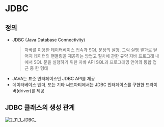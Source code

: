 # JDBC

## 정의
- JDBC (Java Database Connectivity)
  > 자바를 이용한 데이터베이스 접속과 SQL 문장의 실행, 그릭 실행 결과로 얻어지 데이터의 핸들링을 제공하는 방법고 절차에 관한 규약
  > 자바 프로그래 내에서 SQL 문을 실행하기 위한 자바 API
  > SQL과 프로그래밍 언어의 통합 접근 중 한 형태
- JAVA는 표준 인터페이스인 JDBC API를 제공
- 데이터베이스 벤더, 또는 기타 써드파티에서는 JDBC 인터페이스를 구현한 드라이버(driver)를 제공


## JDBC 클래스의 생성 관계
![2_11_1_JDBC_](https://user-images.githubusercontent.com/50236501/124447725-9e0a5700-ddbc-11eb-88c9-a678d57ea967.PNG)
